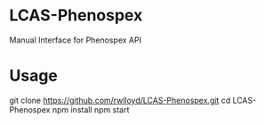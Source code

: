 # LCAS-Phenospex
Manual Interface for Phenospex API

# Usage

git clone https://github.com/rwlloyd/LCAS-Phenospex.git
cd LCAS-Phenospex
npm install
npm start


